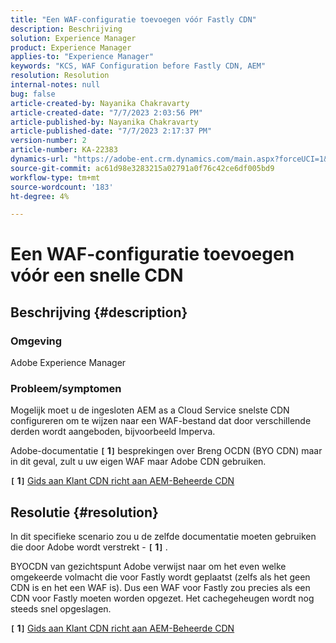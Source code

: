 ```yaml
---
title: "Een WAF-configuratie toevoegen vóór Fastly CDN"
description: Beschrijving
solution: Experience Manager
product: Experience Manager
applies-to: "Experience Manager"
keywords: "KCS, WAF Configuration before Fastly CDN, AEM"
resolution: Resolution
internal-notes: null
bug: false
article-created-by: Nayanika Chakravarty
article-created-date: "7/7/2023 2:03:56 PM"
article-published-by: Nayanika Chakravarty
article-published-date: "7/7/2023 2:17:37 PM"
version-number: 2
article-number: KA-22383
dynamics-url: "https://adobe-ent.crm.dynamics.com/main.aspx?forceUCI=1&pagetype=entityrecord&etn=knowledgearticle&id=0c3b2f16-cf1c-ee11-8f6e-6045bd006ce9"
source-git-commit: ac61d98e3283215a02791a0f76c42ce6df005bd9
workflow-type: tm+mt
source-wordcount: '183'
ht-degree: 4%

---
```


# Een WAF-configuratie toevoegen vóór een snelle CDN

## Beschrijving {#description}


### Omgeving

Adobe Experience Manager

### Probleem/symptomen

Mogelijk moet u de ingesloten AEM as a Cloud Service snelste CDN configureren om te wijzen naar een WAF-bestand dat door verschillende derden wordt aangeboden, bijvoorbeeld Imperva.

Adobe-documentatie <b>`[` 1`]` </b> besprekingen over Breng OCDN (BYO CDN) maar in dit geval, zult u uw eigen WAF maar Adobe CDN gebruiken.

<b>`[` 1`]` </b> [Gids aan Klant CDN richt aan AEM-Beheerde CDN](https://experienceleague.adobe.com/docs/experience-manager-cloud-service/content/implementing/content-delivery/cdn.html#point-to-point-CDN)


## Resolutie {#resolution}


In dit specifieke scenario zou u de zelfde documentatie moeten gebruiken die door Adobe wordt verstrekt - <b>`[` 1`]` </b>.

BYOCDN van gezichtspunt Adobe verwijst naar om het even welke omgekeerde volmacht die voor Fastly wordt geplaatst (zelfs als het geen CDN is en het een WAF is). Dus een WAF voor Fastly zou precies als een CDN voor Fastly moeten worden opgezet. Het cachegeheugen wordt nog steeds snel opgeslagen.

<b>`[` 1`]` </b> [Gids aan Klant CDN richt aan AEM-Beheerde CDN](https://experienceleague.adobe.com/docs/experience-manager-cloud-service/content/implementing/content-delivery/cdn.html#point-to-point-CDN)
